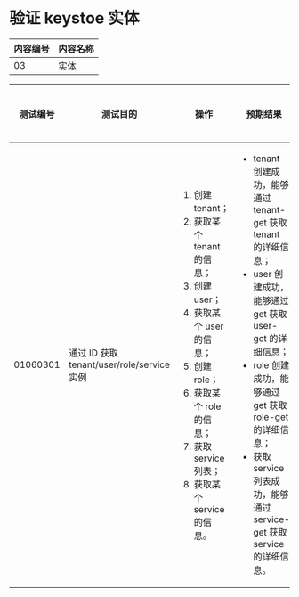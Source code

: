 # 验证 keystoe 实体

|内容编号|内容名称|
|--------|--------|
|03|实体|

|测试编号|测试目的|操作|预期结果|实际结果|备注|Rally/Tempest/None|
|--------|--------|----|--------|--------|----|------------------|
|01060301|通过 ID 获取 tenant/user/role/service 实例|<ol><li>创建 tenant；</li><li>获取某个 tenant 的信息；<li>创建 user；</li><li>获取某个 user 的信息；</li><li>创建 role；</li><li>获取某个 role 的信息；</li><li>获取 service 列表；</li><li>获取某个 service 的信息。</li></ol>|<ul><li>tenant 创建成功，能够通过 tenant-get 获取 tenant 的详细信息；</li><li>user 创建成功，能够通过 get 获取 user-get 的详细信息；</li><li>role 创建成功，能够通过 get 获取 role-get 的详细信息；</li><li>获取 service 列表成功，能够通过 service-get 获取 service 的详细信息。</li></ul>||||
